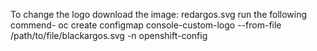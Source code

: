To change the logo download the image: redargos.svg
run the following commend- oc create configmap console-custom-logo --from-file /path/to/file/blackargos.svg -n openshift-config

